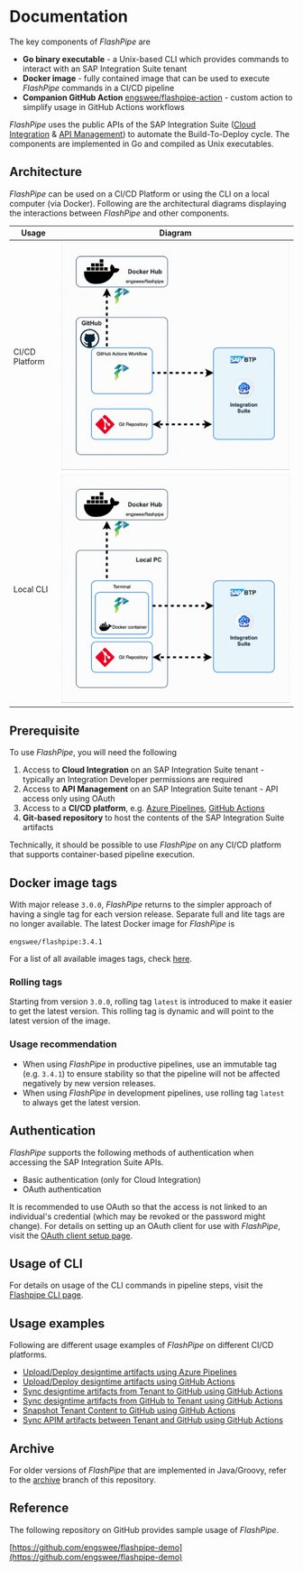 # Documentation
The key components of _FlashPipe_ are
- **Go binary executable** - a Unix-based CLI which provides commands to interact with an SAP Integration Suite tenant
- **Docker image** - fully contained image that can be used to execute _FlashPipe_ commands in a CI/CD pipeline
- **Companion GitHub Action** [engswee/flashpipe-action](https://github.com/engswee/flashpipe-action) - custom action to simplify usage in GitHub Actions workflows

_FlashPipe_ uses the public APIs of the SAP Integration Suite ([Cloud Integration](https://api.sap.com/package/CloudIntegrationAPI/odata) & [API Management](https://api.sap.com/package/APIMgmt/odata)) to automate the Build-To-Deploy cycle. The components are implemented in Go and compiled as Unix executables.

## Architecture
_FlashPipe_ can be used on a CI/CD Platform or using the CLI on a local computer (via Docker). Following are the architectural diagrams displaying the interactions between _FlashPipe_ and other components.

| Usage          | Diagram                                                                     |
|----------------|-----------------------------------------------------------------------------|
| CI/CD Platform | ![CI/CD Platform diagram](images/architecture/flashpipe-github-actions.gif) |
| Local CLI      | ![Local CLI diagram](images/architecture/flashpipe-local-cli.gif)           |

## Prerequisite
To use _FlashPipe_, you will need the following
1. Access to **Cloud Integration** on an SAP Integration Suite tenant - typically an Integration Developer permissions are required
2. Access to **API Management** on an SAP Integration Suite tenant - API access only using OAuth
3. Access to a **CI/CD platform**, e.g. [Azure Pipelines](https://azure.microsoft.com/en-us/services/devops/pipelines/), [GitHub Actions](https://github.com/features/actions)
4. **Git-based repository** to host the contents of the SAP Integration Suite artifacts

Technically, it should be possible to use _FlashPipe_ on any CI/CD platform that supports container-based pipeline execution.

## Docker image tags
With major release `3.0.0`, _FlashPipe_ returns to the simpler approach of having a single tag for each version release. Separate full and lite tags are no longer available.
The latest Docker image for _FlashPipe_ is

  `engswee/flashpipe:3.4.1`

For a list of all available images tags, check [here](https://hub.docker.com/r/engswee/flashpipe/tags).

### Rolling tags
Starting from version `3.0.0`, rolling tag `latest` is introduced to make it easier to get the latest version. This rolling tag is dynamic and will point to the latest version of the image.

### Usage recommendation
- When using _FlashPipe_ in productive pipelines, use an immutable tag (e.g. `3.4.1`) to ensure stability so that the pipeline will not be affected negatively by new version releases.
- When using _FlashPipe_ in development pipelines, use rolling tag `latest` to always get the latest version.

## Authentication
_FlashPipe_ supports the following methods of authentication when accessing the SAP Integration Suite APIs.
- Basic authentication (only for Cloud Integration)
- OAuth authentication

It is recommended to use OAuth so that the access is not linked to an individual's credential (which may be revoked or the password might change). For details on setting up an OAuth client for use with _FlashPipe_, visit the [OAuth client setup page](oauth_client.md).

## Usage of CLI
For details on usage of the CLI commands in pipeline steps, visit the [Flashpipe CLI page](flashpipe-cli.md).

## Usage examples
Following are different usage examples of _FlashPipe_ on different CI/CD platforms.
- [Upload/Deploy designtime artifacts using Azure Pipelines](azure-pipelines-upload.md)
- [Upload/Deploy designtime artifacts using GitHub Actions](github-actions-upload.md)
- [Sync designtime artifacts from Tenant to GitHub using GitHub Actions](github-actions-sync-to-git.md)
- [Sync designtime artifacts from GitHub to Tenant using GitHub Actions](github-actions-sync-to-tenant.md)
- [Snapshot Tenant Content to GitHub using GitHub Actions](github-actions-snapshot.md)
- [Sync APIM artifacts between Tenant and GitHub using GitHub Actions](github-actions-sync-apim.md)

## Archive
For older versions of _FlashPipe_ that are implemented in Java/Groovy, refer to the [archive](https://github.com/engswee/flashpipe/tree/archive) branch of this repository.

## Reference
The following repository on GitHub provides sample usage of _FlashPipe_.

[https://github.com/engswee/flashpipe-demo](https://github.com/engswee/flashpipe-demo)